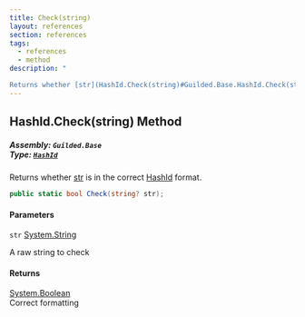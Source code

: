 ```yaml
---
title: Check(string)
layout: references
section: references
tags:
  - references
  - method
description: "

Returns whether [str](HashId.Check(string)#Guilded.Base.HashId.Check(string).str 'Guilded.Base.HashId.Check(string).str') is in the correct [HashId](HashId 'Guilded.Base.HashId') format."
---
```


## HashId.Check(string) Method
##### **Assembly:** `Guilded.Base`<br/>**Type:** [`HashId`](HashId 'Guilded.Base.HashId')

Returns whether [str](HashId.Check(string)#Guilded.Base.HashId.Check(string).str 'Guilded.Base.HashId.Check(string).str') is in the correct [HashId](HashId 'Guilded.Base.HashId') format.

```csharp
public static bool Check(string? str);
```
#### Parameters

<a name='Guilded.Base.HashId.Check(string).str'></a>

`str` [System.String](https://docs.microsoft.com/en-us/dotnet/api/System.String 'System.String')

A raw string to check

#### Returns
[System.Boolean](https://docs.microsoft.com/en-us/dotnet/api/System.Boolean 'System.Boolean')  
Correct formatting